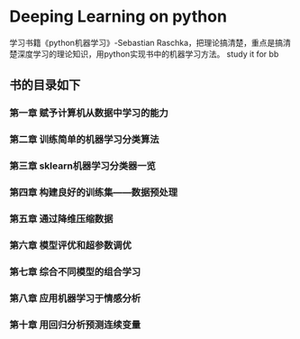 # Deeping Learning on python

学习书籍《python机器学习》-Sebastian Raschka，把理论搞清楚，重点是搞清楚深度学习的理论知识，用python实现书中的机器学习方法。 study it for bb

## 书的目录如下

### 第一章 赋予计算机从数据中学习的能力

### 第二章 训练简单的机器学习分类算法

### 第三章 sklearn机器学习分类器一览

### 第四章 构建良好的训练集——数据预处理

### 第五章 通过降维压缩数据

### 第六章 模型评优和超参数调优

### 第七章 综合不同模型的组合学习

### 第八章 应用机器学习于情感分析

### 第十章 用回归分析预测连续变量

